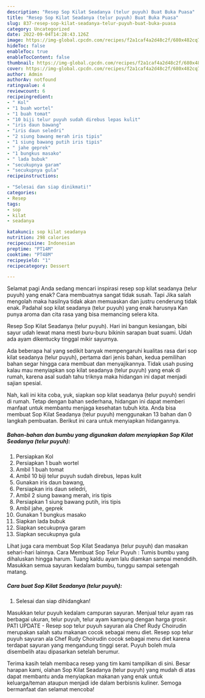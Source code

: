 ```yaml
---
description: "Resep Sop Kilat Seadanya (telur puyuh) Buat Buka Puasa"
title: "Resep Sop Kilat Seadanya (telur puyuh) Buat Buka Puasa"
slug: 837-resep-sop-kilat-seadanya-telur-puyuh-buat-buka-puasa
category: Uncategorized
date: 2022-09-04T14:28:43.126Z
image: https://img-global.cpcdn.com/recipes/f2a1caf4a2d48c2f/680x482cq70/sop-kilat-seadanya-telur-puyuh-foto-resep-utama.jpg
hideToc: false
enableToc: true
enableTocContent: false
thumbnail: https://img-global.cpcdn.com/recipes/f2a1caf4a2d48c2f/680x482cq70/sop-kilat-seadanya-telur-puyuh-foto-resep-utama.jpg
cover: https://img-global.cpcdn.com/recipes/f2a1caf4a2d48c2f/680x482cq70/sop-kilat-seadanya-telur-puyuh-foto-resep-utama.jpg
author: Admin
authorAv: notfound
ratingvalue: 4
reviewcount: 6
recipeingredient:
- " Kol"
- "1 buah wortel"
- "1 buah tomat"
- "10 biji telur puyuh sudah direbus lepas kulit"
- "iris daun bawang"
- "iris daun seledri"
- "2 siung bawang merah iris tipis"
- "1 siung bawang putih iris tipis"
- " jahe geprek"
- "1 bungkus masako"
- " lada bubuk"
- "secukupnya garam"
- "secukupnya gula"
recipeinstructions:

- "Selesai dan siap dinikmati!"
categories:
- Resep
tags:
- sop
- kilat
- seadanya

katakunci: sop kilat seadanya 
nutrition: 298 calories
recipecuisine: Indonesian
preptime: "PT14M"
cooktime: "PT48M"
recipeyield: "1"
recipecategory: Dessert

---
```



Selamat pagi Anda sedang mencari inspirasi resep sop kilat seadanya (telur puyuh) yang enak? Cara membuatnya sangat tidak susah. Tapi Jika salah mengolah maka hasilnya tidak akan memuaskan dan justru cenderung tidak enak. Padahal sop kilat seadanya (telur puyuh) yang enak harusnya Kan punya aroma dan cita rasa yang bisa memancing selera kita.


Resep Sop Kilat Seadanya (telur puyuh). Hari ini bangun kesiangan, bibi sayur udah lewat mana mesti buru-buru bikinin sarapan buat suami. Udah ada ayam dikentucky tinggal mikir sayurnya.

Ada beberapa hal yang sedikit banyak mempengaruhi kualitas rasa dari sop kilat seadanya (telur puyuh), pertama dari jenis bahan, kedua pemilihan bahan segar hingga cara membuat dan menyajikannya. Tidak usah pusing kalau mau menyiapkan sop kilat seadanya (telur puyuh) yang enak di rumah, karena asal sudah tahu triknya maka hidangan ini dapat menjadi sajian spesial.


Nah, kali ini kita coba, yuk, siapkan sop kilat seadanya (telur puyuh) sendiri di rumah. Tetap dengan bahan sederhana, hidangan ini dapat memberi manfaat untuk membantu menjaga kesehatan tubuh kita. Anda bisa membuat Sop Kilat Seadanya (telur puyuh) menggunakan 13 bahan dan 0 langkah pembuatan. Berikut ini cara untuk menyiapkan hidangannya.

<!--inarticleads1-->

##### Bahan-bahan dan bumbu yang digunakan dalam menyiapkan Sop Kilat Seadanya (telur puyuh):

1. Persiapkan  Kol
1. Persiapkan 1 buah wortel
1. Ambil 1 buah tomat
1. Ambil 10 biji telur puyuh sudah direbus, lepas kulit
1. Gunakan iris daun bawang,
1. Persiapkan iris daun seledri,
1. Ambil 2 siung bawang merah, iris tipis
1. Persiapkan 1 siung bawang putih, iris tipis
1. Ambil  jahe, geprek
1. Gunakan 1 bungkus masako
1. Siapkan  lada bubuk
1. Siapkan secukupnya garam
1. Siapkan secukupnya gula


Lihat juga cara membuat Sop Kilat Seadanya (telur puyuh) dan masakan sehari-hari lainnya. Cara Membuat Sop Telur Puyuh : Tumis bumbu yang dihaluskan hingga harum. Tuang kaldu ayam lalu diamkan sampai mendidih. Masukkan semua sayuran kedalam bumbu, tunggu sampai setengah matang. 

<!--inarticleads2-->

##### Cara buat Sop Kilat Seadanya (telur puyuh):


1. Selesai dan siap dihidangkan!

Masukkan telur puyuh kedalam campuran sayuran. Menjual telur ayam ras berbagai ukuran, telur puyuh, telur ayam kampung dengan harga grosir. PATI UPDATE - Resep sop telur puyuh sayuran ala Chef Rudy Choirudin merupakan salah satu makanan cocok sebagai menu diet. Resep sop telur puyuh sayuran ala Chef Rudy Choirudin cocok sebagai menu diet karena terdapat sayuran yang mengandung tinggi serat. Puyuh boleh mula disembelih atau dipasarkan setelah berumur. 

Terima kasih telah membaca resep yang tim kami tampilkan di sini. Besar harapan kami, olahan Sop Kilat Seadanya (telur puyuh) yang mudah di atas dapat membantu anda menyiapkan makanan yang enak untuk keluarga/teman ataupun menjadi ide dalam berbisnis kuliner. Semoga bermanfaat dan selamat mencoba!

